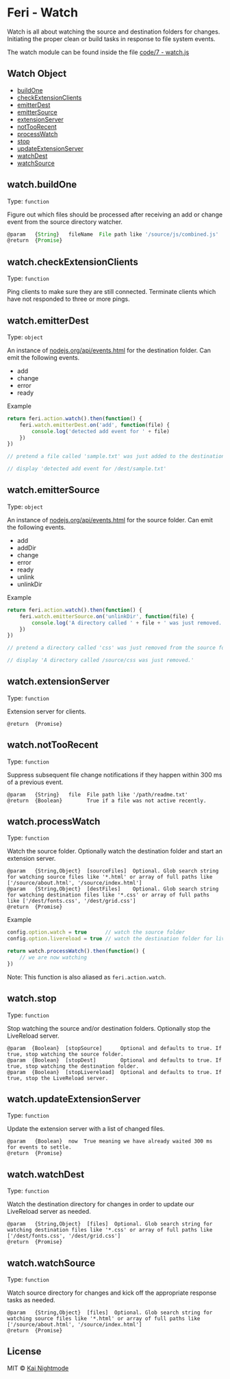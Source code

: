 # Feri - Watch

Watch is all about watching the source and destination folders for changes. Initiating the proper clean or build tasks in response to file system events.

The watch module can be found inside the file [code/7 - watch.js](../../../code/7%20-%20watch.js)

## Watch Object

* [buildOne](#watchbuildone)
* [checkExtensionClients](#watchcheckextensionclients)
* [emitterDest](#watchemitterdest)
* [emitterSource](#watchemittersource)
* [extensionServer](#watchextensionServer)
* [notTooRecent](#watchnottoorecent)
* [processWatch](#watchprocesswatch)
* [stop](#watchstop)
* [updateExtensionServer](#watchupdateextensionserver)
* [watchDest](#watchwatchdest)
* [watchSource](#watchwatchsource)

## watch.buildOne

Type: `function`

Figure out which files should be processed after receiving an add or change event from the source directory watcher.

```js
@param   {String}   fileName  File path like '/source/js/combined.js'
@return  {Promise}
```

## watch.checkExtensionClients

Type: `function`

Ping clients to make sure they are still connected. Terminate clients which have not responded to three or more pings.

## watch.emitterDest

Type: `object`

An instance of [nodejs.org/api/events.html](https://nodejs.org/api/events.html) for the destination folder. Can emit the following events.

* add
* change
* error
* ready

Example

```js
return feri.action.watch().then(function() {
    feri.watch.emitterDest.on('add', function(file) {
        console.log('detected add event for ' + file)
    })
})

// pretend a file called 'sample.txt' was just added to the destination folder

// display 'detected add event for /dest/sample.txt'
```

## watch.emitterSource

Type: `object`

An instance of [nodejs.org/api/events.html](https://nodejs.org/api/events.html) for the source folder. Can emit the following events.

* add
* addDir
* change
* error
* ready
* unlink
* unlinkDir

Example

```js
return feri.action.watch().then(function() {
    feri.watch.emitterSource.on('unlinkDir', function(file) {
        console.log('A directory called ' + file + ' was just removed.')
    })
})

// pretend a directory called 'css' was just removed from the source folder

// display 'A directory called /source/css was just removed.'
```

## watch.extensionServer

Type: `function`

Extension server for clients.

```
@return  {Promise}
```

## watch.notTooRecent

Type: `function`

Suppress subsequent file change notifications if they happen within 300 ms of a previous event.

```
@param   {String}   file  File path like '/path/readme.txt'
@return  {Boolean}        True if a file was not active recently.
```

## watch.processWatch

Type: `function`

Watch the source folder. Optionally watch the destination folder and start an extension server.

```
@param   {String,Object}  [sourceFiles]  Optional. Glob search string for watching source files like '*.html' or array of full paths like ['/source/about.html', '/source/index.html']
@param   {String,Object}  [destFiles]    Optional. Glob search string for watching destination files like '*.css' or array of full paths like ['/dest/fonts.css', '/dest/grid.css']
@return  {Promise}
```

Example

```js
config.option.watch = true      // watch the source folder
config.option.livereload = true // watch the destination folder for livereload

return watch.processWatch().then(function() {
    // we are now watching
})
```

Note: This function is also aliased as `feri.action.watch`.

## watch.stop

Type: `function`

Stop watching the source and/or destination folders. Optionally stop the LiveReload server.

```
@param  {Boolean}  [stopSource]      Optional and defaults to true. If true, stop watching the source folder.
@param  {Boolean}  [stopDest]        Optional and defaults to true. If true, stop watching the destination folder.
@param  {Boolean}  [stopLivereload]  Optional and defaults to true. If true, stop the LiveReload server.
```

## watch.updateExtensionServer

Type: `function`

Update the extension server with a list of changed files.

```
@param   {Boolean}  now  True meaning we have already waited 300 ms for events to settle.
@return  {Promise}
```

## watch.watchDest

Type: `function`

Watch the destination directory for changes in order to update our LiveReload server as needed.

```
@param   {String,Object}  [files]  Optional. Glob search string for watching destination files like '*.css' or array of full paths like ['/dest/fonts.css', '/dest/grid.css']
@return  {Promise}
```

## watch.watchSource

Type: `function`

Watch source directory for changes and kick off the appropriate response tasks as needed.

```
@param   {String,Object}  [files]  Optional. Glob search string for watching source files like '*.html' or array of full paths like ['/source/about.html', '/source/index.html']
@return  {Promise}
```

## License

MIT © [Kai Nightmode](https://twitter.com/kai_nightmode)